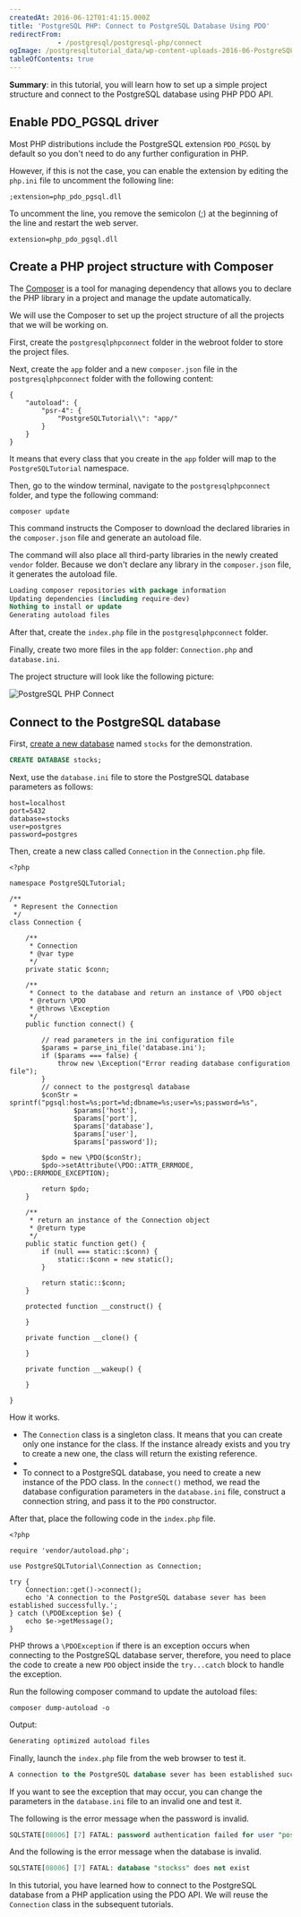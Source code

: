 ```yaml
---
createdAt: 2016-06-12T01:41:15.000Z
title: 'PostgreSQL PHP: Connect to PostgreSQL Database Using PDO'
redirectFrom: 
            - /postgresql/postgresql-php/connect
ogImage: /postgresqltutorial_data/wp-content-uploads-2016-06-PostgreSQL-PHP-Connect.png
tableOfContents: true
---
```



**Summary**: in this tutorial, you will learn how to set up a simple project structure and connect to the PostgreSQL database using PHP PDO API.

## Enable PDO_PGSQL driver

Most PHP distributions include the PostgreSQL extension `PDO_PGSQL` by default so you don't need to do any further configuration in PHP.

However, if this is not the case, you can enable the extension by editing the `php.ini` file to uncomment the following line:

```
;extension=php_pdo_pgsql.dll
```

To uncomment the line, you remove the semicolon (;) at the beginning of the line and restart the web server.

```
extension=php_pdo_pgsql.dll
```

## Create a PHP project structure with Composer

The [Composer](http://Composer) is a tool for managing dependency that allows you to declare the PHP library in a project and manage the update automatically.

We will use the Composer to set up the project structure of all the projects that we will be working on.

First, create the `postgresqlphpconnect` folder in the webroot folder to store the project files.

Next, create the `app` folder and a new `composer.json` file in the `postgresqlphpconnect` folder with the following content:

```
{
    "autoload": {
        "psr-4": {
            "PostgreSQLTutorial\\": "app/"
        }
    }
}
```

It means that every class that you create in the `app` folder will map to the `PostgreSQLTutorial` namespace.

Then, go to the window terminal, navigate to the `postgresqlphpconnect` folder, and type the following command:

```
composer update
```

This command instructs the Composer to download the declared libraries in the `composer.json` file and generate an autoload file.

The command will also place all third-party libraries in the newly created `vendor` folder. Because we don't declare any library in the `composer.json` file, it generates the autoload file.

```sql
Loading composer repositories with package information
Updating dependencies (including require-dev)
Nothing to install or update
Generating autoload files
```

After that, create the `index.php` file in the `postgresqlphpconnect` folder.

Finally, create two more files in the `app` folder: `Connection.php` and `database.ini`.

The project structure will look like the following picture:

![PostgreSQL PHP Connect](/postgresqltutorial_data/wp-content-uploads-2016-06-PostgreSQL-PHP-Connect.png)

## Connect to the PostgreSQL database

First, [create a new database](/postgresql/postgresql-administration/postgresql-create-database) named `stocks` for the demonstration.

```sql
CREATE DATABASE stocks;
```

Next, use the `database.ini` file to store the PostgreSQL database parameters as follows:

```
host=localhost
port=5432
database=stocks
user=postgres
password=postgres
```

Then, create a new class called `Connection` in the `Connection.php` file.

```
<?php

namespace PostgreSQLTutorial;

/**
 * Represent the Connection
 */
class Connection {

    /**
     * Connection
     * @var type
     */
    private static $conn;

    /**
     * Connect to the database and return an instance of \PDO object
     * @return \PDO
     * @throws \Exception
     */
    public function connect() {

        // read parameters in the ini configuration file
        $params = parse_ini_file('database.ini');
        if ($params === false) {
            throw new \Exception("Error reading database configuration file");
        }
        // connect to the postgresql database
        $conStr = sprintf("pgsql:host=%s;port=%d;dbname=%s;user=%s;password=%s",
                $params['host'],
                $params['port'],
                $params['database'],
                $params['user'],
                $params['password']);

        $pdo = new \PDO($conStr);
        $pdo->setAttribute(\PDO::ATTR_ERRMODE, \PDO::ERRMODE_EXCEPTION);

        return $pdo;
    }

    /**
     * return an instance of the Connection object
     * @return type
     */
    public static function get() {
        if (null === static::$conn) {
            static::$conn = new static();
        }

        return static::$conn;
    }

    protected function __construct() {

    }

    private function __clone() {

    }

    private function __wakeup() {

    }

}
```

How it works.

- The `Connection` class is a singleton class. It means that you can create only one instance for the class. If the instance already exists and you try to create a new one, the class will return the existing reference.
-
- To connect to a PostgreSQL database, you need to create a new instance of the PDO class. In the `connect()` method, we read the database configuration parameters in the `database.ini` file, construct a connection string, and pass it to the `PDO` constructor.

After that, place the following code in the `index.php` file.

```
<?php

require 'vendor/autoload.php';

use PostgreSQLTutorial\Connection as Connection;

try {
    Connection::get()->connect();
    echo 'A connection to the PostgreSQL database sever has been established successfully.';
} catch (\PDOException $e) {
    echo $e->getMessage();
}
```

PHP throws a `\PDOException` if there is an exception occurs when connecting to the PostgreSQL database server, therefore, you need to place the code to create a new `PDO` object inside the `try...catch` block to handle the exception.

Run the following composer command to update the autoload files:

```
composer dump-autoload -o
```

Output:

```sql
Generating optimized autoload files
```

Finally, launch the `index.php` file from the web browser to test it.

```sql
A connection to the PostgreSQL database sever has been established successfully.
```

If you want to see the exception that may occur, you can change the parameters in the `database.ini` file to an invalid one and test it.

The following is the error message when the password is invalid.

```sql
SQLSTATE[08006] [7] FATAL: password authentication failed for user "postgres"
```

And the following is the error message when the database is invalid.

```sql
SQLSTATE[08006] [7] FATAL: database "stockss" does not exist
```

In this tutorial, you have learned how to connect to the PostgreSQL database from a PHP application using the PDO API. We will reuse the `Connection` class in the subsequent tutorials.
